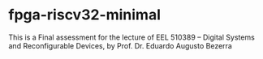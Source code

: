 # fpga-riscv32-minimal
This is a Final assessment for the lecture of EEL 510389 – Digital Systems and Reconfigurable Devices, by Prof. Dr. Eduardo Augusto Bezerra
